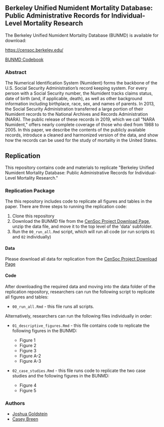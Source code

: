 ## Berkeley Unified Numident Mortality Database: Public Administrative Records for Individual-Level Mortality Research

The Berkeley Unified Numident Mortality Database (BUNMD) is available for download:

https://censoc.berkeley.edu/ 

[BUNMD Codebook](https://github.com/caseybreen/numident_paper/raw/master/codebook/berkeley_unified_numident_documentation.pdf
)

### Abstract

The Numerical Identification System (Numident) forms the backbone of the U.S. Social Security Administration’s record keeping system. For every person with a Social Security number, the Numident tracks claims status, date of birth (and, if applicable, death), as well as other background information including birthplace, race, sex, and names of parents. In 2013, the Social Security Administration transferred a large portion of their Numident records to the National Archives and Records Administration (NARA). The public release of these records in 2019, which we call "NARA Numident," offers nearly complete coverage of those who died from 1988 to 2005. In this paper, we describe the contents of the publicly available records, introduce a cleaned and harmonized version of the data, and show how the records can be used for the study of mortality in the United States. 

## Replication

This repository contains code and materials to replicate "Berkeley Unified Numident Mortality Database: Public Administrative Records for Individual-Level Mortality Research."

<!---
% A pre-print of the paper is available on SocArXiv: [https://osf.io/preprints/socarxiv/87e32/](https://osf.io/preprints/socarxiv/87e32/) 
-->


### Replication Package

The this repository includes code to replicate all figures and tables in the paper. There are three steps to running the replication code: 

1. Clone this repository
2. Download the BUNMD file from the [CenSoc Project Download Page](https://censoc-download.demog.berkeley.edu/), unzip the data file, and move it to the top level of the 'data' subfolder. 
3. Run the `00_run_all.Rmd` script, which will run all code (or run scripts `01` and `02` individually)


#### Data 

Please download all data for replication from the [CenSoc Project Download Page](https://censoc-download.demog.berkeley.edu/)

#### Code 

After downloading the required data and moving into the data folder of the replication repository, researchers can run the following script to replicate all figures and tables: 

- `00_run_all.Rmd` - this file runs all scripts. 

Alternatively, researchers can run the following files individually in order: 

- `01_descriptive_figures.Rmd` - this file contains code to replicate the following figures in the BUNMD: 

    * Figure 1
    * Figure 2 
    * Figure 3
    * Figure A-2
    * Figure A-3 

- `02_case_studies.Rmd` - this file runs code to replicate the two case studies and the following figures in the BUNMD: 

    * Figure 4
    * Figure 5 

### Authors

- [Joshua Goldstein](https://jrgoldstein.com/)
- [Casey Breen](caseybreen.com)

